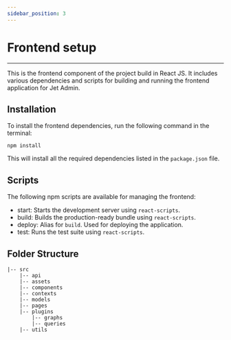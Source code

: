 ```yaml
---
sidebar_position: 3
---
```


# Frontend setup
-----------------
This is the frontend component of the project build in React JS. It includes various dependencies and scripts for building and running the frontend application for Jet Admin.

## Installation

To install the frontend dependencies, run the following command in the terminal:

`npm install`

This will install all the required dependencies listed in the `package.json` file.

## Scripts

The following npm scripts are available for managing the frontend:

-   start: Starts the development server using `react-scripts`.
-   build: Builds the production-ready bundle using `react-scripts`.
-   deploy: Alias for `build`. Used for deploying the application.
-   test: Runs the test suite using `react-scripts`.

## Folder Structure

```
|-- src
    |-- api
    |-- assets
    |-- components
    |-- contexts
    |-- models
    |-- pages
    |-- plugins
        |-- graphs
        |-- queries
    |-- utils
```